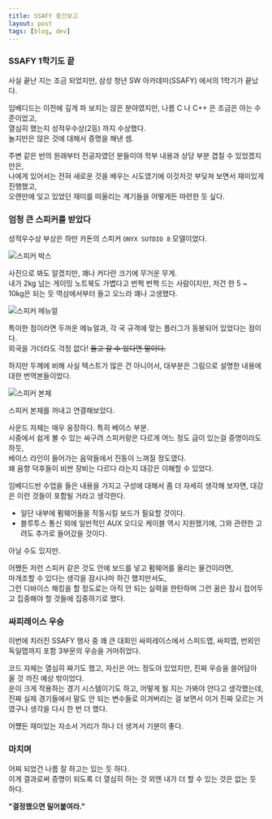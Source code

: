 ```yaml
---
title: SSAFY 중간보고
layout: post
tags: [blog, dev]
---
```

### SSAFY 1학기도 끝

사실 끝난 지는 조금 되었지만, 삼성 청년 SW 아카데미(SSAFY) 에서의 1학기가 끝났다.

임베디드는 이전에 깊게 파 보지는 않은 분야였지만, 나름 C 나 C++ 은 조금은 아는 수준이었고,  
열심히 했는지 성적우수상(2등) 까지 수상했다.  
놀지만은 않은 것에 대해서 증명을 해낸 셈.

주변 같은 반의 원래부터 전공자였던 분들이야 학부 내용과 상당 부분 겹칠 수 있었겠지만은,  
나에게 있어서는 전혀 새로운 것을 배우는 시도였기에 이것저것 부딪쳐 보면서 재미있게 진행했고,  
오랜만에 잊고 있었던 재미를 떠올리는 계기들을 어떻게든 마련한 듯 싶다.

### 엄청 큰 스피커를 받았다

성적우수상 부상은 하만 카돈의 스피커 `ONYX SUTDIO 8` 모델이었다.

![스피커 박스](https://github.com/user-attachments/assets/c20a42af-582d-4de5-a3d5-9ae60a0d20a6)

사진으로 봐도 알겠지만, 꽤나 커다란 크기에 무거운 무게.  
내가 2kg 넘는 게이밍 노트북도 가볍다고 번쩍 번쩍 드는 사람이지만, 저건 한 5 ~ 10kg은 되는 듯 역삼에서부터 들고 오느라 꽤나 고생했다.

![스피커 메뉴얼](https://github.com/user-attachments/assets/e66ccf44-e55a-4753-a58a-16adc76cf45c)

특이한 점이라면 두꺼운 메뉴얼과, 각 국 규격에 맞는 플러그가 동봉되어 있었다는 점이다.  
외국을 가더라도 걱정 없다! ~~들고 갈 수 있다면 말이다.~~

하지만 두께에 비해 사실 텍스트가 많은 건 아니어서, 대부분은 그림으로 설명한 내용에 대한 번역본들이었다.

![스피커 본체](https://github.com/user-attachments/assets/51b70b84-d268-4265-a8f8-c933f0e5de12)

스피커 본체를 꺼내고 연결해보았다.

사운드 자체는 매우 웅장하다. 특히 베이스 부분.  
시중에서 쉽게 볼 수 있는 싸구려 스피커랑은 다르게 어느 정도 급이 있는걸 증명이라도 하듯,  
베이스 라인이 들어가는 음악들에서 진동이 느껴질 정도였다.  
왜 음향 덕후들이 비싼 장비는 다르다 라는지 대강은 이해할 수 있었다.

임베디드반 수업을 들은 내용을 가지고 구성에 대해서 좀 더 자세히 생각해 보자면, 대강은 이런 것들이 포함될 거라고 생각한다.

- 일단 내부에 펌웨어들을 작동시킬 보드가 필요할 것이다.
- 블루투스 통신 외에 일반적인 AUX 오디오 케이블 역시 지원했기에, 그와 관련한 고려도 추가로 들어갔을 것이다.

아닐 수도 있지만.

어쨌든 저런 스피커 같은 것도 안에 보드를 넣고 펌웨어를 올리는 물건이라면,  
마개조할 수 있다는 생각을 잠시나마 하긴 했지만서도,  
그런 디바이스 해킹을 할 정도로는 아직 안 되는 실력을 한탄하며 그런 꿈은 잠시 접어두고 집중해야 할 것들에 집중하기로 했다.

### 싸피레이스 우승

이번에 치러진 SSAFY 행사 중 꽤 큰 대회인 싸피레이스에서 스피드맵, 싸피맵, 번외인 독일맵까지 포함 3부문의 우승을 거머쥐었다.

코드 자체는 열심히 짜기도 했고, 자신은 어느 정도야 있었지만, 진짜 우승을 쓸어담아 올 것 까진 예상 밖이었다.  
운이 크게 작용하는 경기 시스템이기도 하고, 어떻게 될 지는 가봐야 안다고 생각했는데,  
진짜 실제 경기들에서 말도 안 되는 변수들로 이겨버리는 걸 보면서 이거 진짜 모르는 거였구나 생각을 다시 한 번 더 했다.

어쩄든 재미있는 자소서 거리가 하나 더 생겨서 기분이 좋다.

### 마치며

어찌 되었건 나름 잘 하고는 있는 듯 하다.  
이게 결과로써 증명이 되도록 더 열심히 하는 것 외엔 내가 더 할 수 있는 것은 없는 듯 하다.

**"결정했으면 밀어붙여라."**
